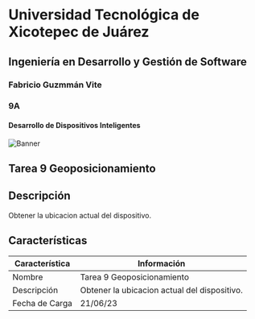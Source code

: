 # Universidad Tecnológica de Xicotepec de Juárez
## Ingeniería en Desarrollo y Gestión de Software
### Fabricio Guzmmán Vite
### 9A
#### Desarrollo de Dispositivos Inteligentes

![Banner](https://i.postimg.cc/28Zg3QFz/Banner-de-Twitch-Nubes-Gamer-Chica-Morado.png)

## Tarea 9 Geoposicionamiento

## Descripción
Obtener la ubicacion actual del dispositivo.

## Características
| Característica         | Información                                                              |
|------------------------|--------------------------------------------------------------------------|
| Nombre                 | Tarea 9 Geoposicionamiento                                                |
| Descripción            | Obtener la ubicacion actual del dispositivo. |
| Fecha de Carga         | 21/06/23                                                                 |
